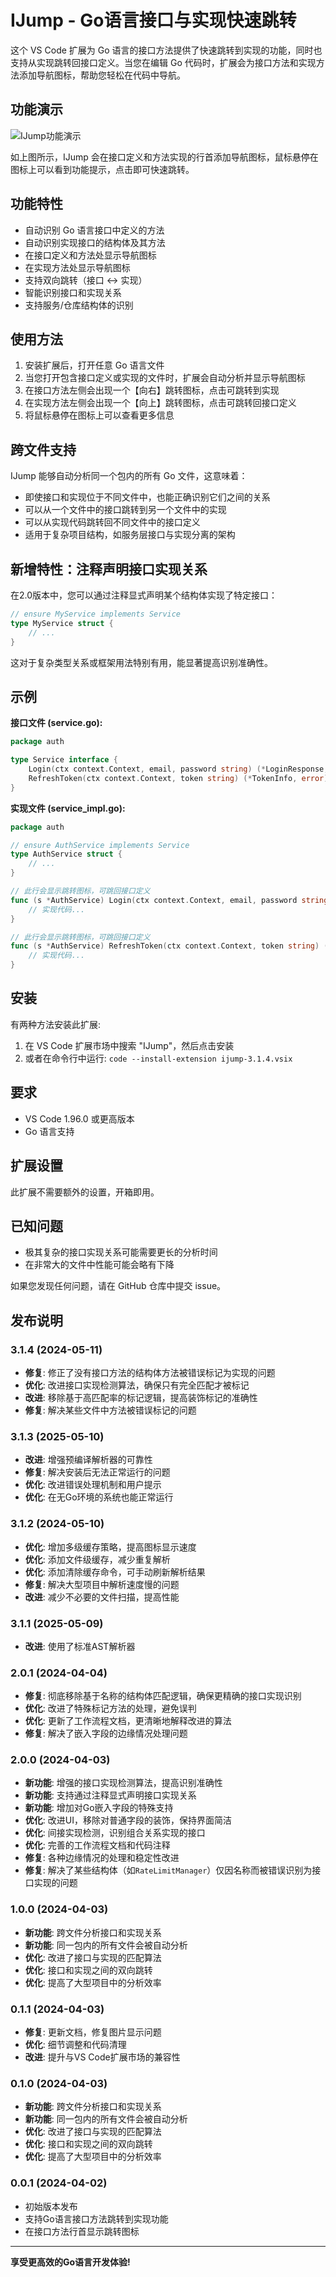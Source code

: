 # IJump - Go语言接口与实现快速跳转

这个 VS Code 扩展为 Go 语言的接口方法提供了快速跳转到实现的功能，同时也支持从实现跳转回接口定义。当您在编辑 Go 代码时，扩展会为接口方法和实现方法添加导航图标，帮助您轻松在代码中导航。

## 功能演示

![IJump功能演示](https://raw.githubusercontent.com/goodends/ijump/master/resources/image.png)

如上图所示，IJump 会在接口定义和方法实现的行首添加导航图标，鼠标悬停在图标上可以看到功能提示，点击即可快速跳转。

## 功能特性

- 自动识别 Go 语言接口中定义的方法
- 自动识别实现接口的结构体及其方法
- 在接口定义和方法处显示导航图标
- 在实现方法处显示导航图标
- 支持双向跳转（接口 ↔ 实现）
- 智能识别接口和实现关系
- 支持服务/仓库结构体的识别

## 使用方法

1. 安装扩展后，打开任意 Go 语言文件
2. 当您打开包含接口定义或实现的文件时，扩展会自动分析并显示导航图标
3. 在接口方法左侧会出现一个【向右】跳转图标，点击可跳转到实现
4. 在实现方法左侧会出现一个【向上】跳转图标，点击可跳转回接口定义
5. 将鼠标悬停在图标上可以查看更多信息

## 跨文件支持

IJump 能够自动分析同一个包内的所有 Go 文件，这意味着：

- 即使接口和实现位于不同文件中，也能正确识别它们之间的关系
- 可以从一个文件中的接口跳转到另一个文件中的实现
- 可以从实现代码跳转回不同文件中的接口定义
- 适用于复杂项目结构，如服务层接口与实现分离的架构

## 新增特性：注释声明接口实现关系

在2.0版本中，您可以通过注释显式声明某个结构体实现了特定接口：

```go
// ensure MyService implements Service
type MyService struct {
    // ...
}
```

这对于复杂类型关系或框架用法特别有用，能显著提高识别准确性。

## 示例

**接口文件 (service.go):**
```go
package auth

type Service interface {
    Login(ctx context.Context, email, password string) (*LoginResponse, error) // 此行会显示跳转图标
    RefreshToken(ctx context.Context, token string) (*TokenInfo, error)        // 此行会显示跳转图标
}
```

**实现文件 (service_impl.go):**
```go
package auth

// ensure AuthService implements Service
type AuthService struct {
    // ...
}

// 此行会显示跳转图标，可跳回接口定义
func (s *AuthService) Login(ctx context.Context, email, password string) (*LoginResponse, error) {
    // 实现代码...
}

// 此行会显示跳转图标，可跳回接口定义
func (s *AuthService) RefreshToken(ctx context.Context, token string) (*TokenInfo, error) {
    // 实现代码...
}
```

## 安装

有两种方法安装此扩展:

1. 在 VS Code 扩展市场中搜索 "IJump"，然后点击安装
2. 或者在命令行中运行: `code --install-extension ijump-3.1.4.vsix`

## 要求

- VS Code 1.96.0 或更高版本
- Go 语言支持

## 扩展设置

此扩展不需要额外的设置，开箱即用。

## 已知问题

- 极其复杂的接口实现关系可能需要更长的分析时间
- 在非常大的文件中性能可能会略有下降

如果您发现任何问题，请在 GitHub 仓库中提交 issue。

## 发布说明

### 3.1.4 (2024-05-11)

- **修复**: 修正了没有接口方法的结构体方法被错误标记为实现的问题
- **优化**: 改进接口实现检测算法，确保只有完全匹配才被标记
- **改进**: 移除基于高匹配率的标记逻辑，提高装饰标记的准确性
- **修复**: 解决某些文件中方法被错误标记的问题

### 3.1.3 (2025-05-10)

- **改进**: 增强预编译解析器的可靠性
- **修复**: 解决安装后无法正常运行的问题
- **优化**: 改进错误处理机制和用户提示
- **优化**: 在无Go环境的系统也能正常运行

### 3.1.2 (2024-05-10)

- **优化**: 增加多级缓存策略，提高图标显示速度
- **优化**: 添加文件级缓存，减少重复解析
- **优化**: 添加清除缓存命令，可手动刷新解析结果
- **修复**: 解决大型项目中解析速度慢的问题
- **改进**: 减少不必要的文件扫描，提高性能

### 3.1.1 (2025-05-09)

- **改进**: 使用了标准AST解析器

### 2.0.1 (2024-04-04)

- **修复**: 彻底移除基于名称的结构体匹配逻辑，确保更精确的接口实现识别
- **优化**: 改进了特殊标记方法的处理，避免误判
- **优化**: 更新了工作流程文档，更清晰地解释改进的算法
- **修复**: 解决了嵌入字段的边缘情况处理问题

### 2.0.0 (2024-04-03)

- **新功能**: 增强的接口实现检测算法，提高识别准确性
- **新功能**: 支持通过注释显式声明接口实现关系
- **新功能**: 增加对Go嵌入字段的特殊支持
- **优化**: 改进UI，移除对普通字段的装饰，保持界面简洁
- **优化**: 间接实现检测，识别组合关系实现的接口
- **优化**: 完善的工作流程文档和代码注释
- **修复**: 各种边缘情况的处理和稳定性改进
- **修复**: 解决了某些结构体（如`RateLimitManager`）仅因名称而被错误识别为接口实现的问题

### 1.0.0 (2024-04-03)

- **新功能**: 跨文件分析接口和实现关系
- **新功能**: 同一包内的所有文件会被自动分析
- **优化**: 改进了接口与实现的匹配算法
- **优化**: 接口和实现之间的双向跳转
- **优化**: 提高了大型项目中的分析效率

### 0.1.1 (2024-04-03)

- **修复**: 更新文档，修复图片显示问题
- **优化**: 细节调整和代码清理
- **改进**: 提升与VS Code扩展市场的兼容性

### 0.1.0 (2024-04-03)

- **新功能**: 跨文件分析接口和实现关系
- **新功能**: 同一包内的所有文件会被自动分析
- **优化**: 改进了接口与实现的匹配算法
- **优化**: 接口和实现之间的双向跳转
- **优化**: 提高了大型项目中的分析效率

### 0.0.1 (2024-04-02)

- 初始版本发布
- 支持Go语言接口方法跳转到实现功能
- 在接口方法行首显示跳转图标

---

**享受更高效的Go语言开发体验!**
